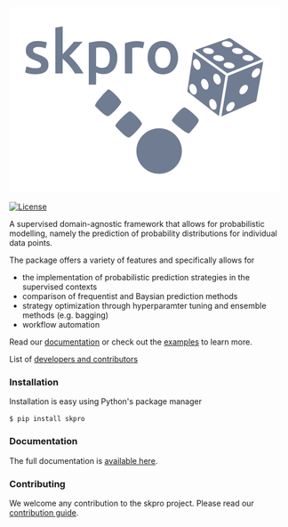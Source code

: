 ![skpro](/docs/_static/logo/logo.png)

[![License](https://img.shields.io/badge/License-BSD%203--Clause-blue.svg)](https://opensource.org/licenses/BSD-3-Clause)

A supervised domain-agnostic framework that allows for probabilistic modelling, namely the prediction of probability distributions for individual data points.

The package offers a variety of features and specifically allows for

- the implementation of probabilistic prediction strategies in the supervised contexts
- comparison of frequentist and Baysian prediction methods
- strategy optimization through hyperparamter tuning and ensemble methods (e.g. bagging)
- workflow automation

Read our [documentation](docs) or check out the [examples](examples) to learn more.

List of [developers and contributors](AUTHORS.rst)

### Installation

Installation is easy using Python's package manager

    $ pip install skpro
    
### Documentation

The full documentation is [available here](https://kiraly-group.github.io/skpro/).

### Contributing

We welcome any contribution to the skpro project. Please read our [contribution guide](/CONTRIBUTING.md).

